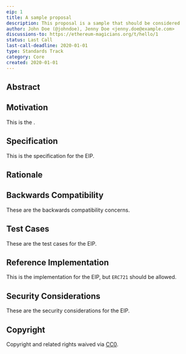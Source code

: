 ```yaml
---
eip: 1
title: A sample proposal
description: This proposal is a sample that should be considered
author: John Doe (@johndoe), Jenny Doe <jenny.doe@example.com>
discussions-to: https://ethereum-magicians.org/t/hello/1
status: Last Call
last-call-deadline: 2020-01-01
type: Standards Track
category: Core
created: 2020-01-01
---
```


## Abstract

<!-- This is an html comment -->

## Motivation
This is the <!-- motivation -->.


## Specification
This is the specification for the EIP.

## Rationale

## Backwards Compatibility
These are the backwards compatibility concerns.

## Test Cases
These are the test cases for the EIP.

## Reference Implementation
This is the implementation for the EIP, but `ERC721` should be allowed.

## Security Considerations
These are the security considerations for the EIP.

## Copyright
Copyright and related rights waived via [CC0](../LICENSE.md).
